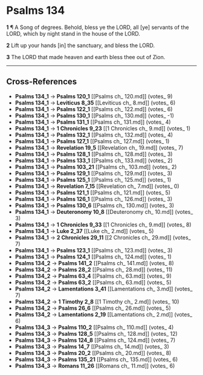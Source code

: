 # Psalms 134

**1** ¶ A Song of degrees. Behold, bless ye the LORD, all [ye] servants of the LORD, which by night stand in the house of the LORD.

**2** Lift up your hands [in] the sanctuary, and bless the LORD.

**3** The LORD that made heaven and earth bless thee out of Zion.

---

## Cross-References

- **Psalms 134_1** → **Psalms 120_1** [[Psalms ch_ 120.md]] (votes_ 9)
- **Psalms 134_1** → **Leviticus 8_35** [[Leviticus ch_ 8.md]] (votes_ 6)
- **Psalms 134_1** → **Psalms 122_1** [[Psalms ch_ 122.md]] (votes_ 6)
- **Psalms 134_1** → **Psalms 130_1** [[Psalms ch_ 130.md]] (votes_ -1)
- **Psalms 134_1** → **Psalms 131_1** [[Psalms ch_ 131.md]] (votes_ 4)
- **Psalms 134_1** → **1 Chronicles 9_23** [[1 Chronicles ch_ 9.md]] (votes_ 1)
- **Psalms 134_1** → **Psalms 132_1** [[Psalms ch_ 132.md]] (votes_ 4)
- **Psalms 134_1** → **Psalms 127_1** [[Psalms ch_ 127.md]] (votes_ 1)
- **Psalms 134_1** → **Revelation 19_5** [[Revelation ch_ 19.md]] (votes_ 7)
- **Psalms 134_1** → **Psalms 128_1** [[Psalms ch_ 128.md]] (votes_ 3)
- **Psalms 134_1** → **Psalms 133_1** [[Psalms ch_ 133.md]] (votes_ 2)
- **Psalms 134_1** → **Psalms 103_21** [[Psalms ch_ 103.md]] (votes_ 2)
- **Psalms 134_1** → **Psalms 129_1** [[Psalms ch_ 129.md]] (votes_ 3)
- **Psalms 134_1** → **Psalms 125_1** [[Psalms ch_ 125.md]] (votes_ 1)
- **Psalms 134_1** → **Revelation 7_15** [[Revelation ch_ 7.md]] (votes_ 0)
- **Psalms 134_1** → **Psalms 121_1** [[Psalms ch_ 121.md]] (votes_ 5)
- **Psalms 134_1** → **Psalms 126_1** [[Psalms ch_ 126.md]] (votes_ 3)
- **Psalms 134_1** → **Psalms 130_6** [[Psalms ch_ 130.md]] (votes_ 3)
- **Psalms 134_1** → **Deuteronomy 10_8** [[Deuteronomy ch_ 10.md]] (votes_ 3)
- **Psalms 134_1** → **1 Chronicles 9_33** [[1 Chronicles ch_ 9.md]] (votes_ 8)
- **Psalms 134_1** → **Luke 2_37** [[Luke ch_ 2.md]] (votes_ 5)
- **Psalms 134_1** → **2 Chronicles 29_11** [[2 Chronicles ch_ 29.md]] (votes_ 7)
- **Psalms 134_1** → **Psalms 123_1** [[Psalms ch_ 123.md]] (votes_ 3)
- **Psalms 134_1** → **Psalms 124_1** [[Psalms ch_ 124.md]] (votes_ 1)
- **Psalms 134_2** → **Psalms 141_2** [[Psalms ch_ 141.md]] (votes_ 8)
- **Psalms 134_2** → **Psalms 28_2** [[Psalms ch_ 28.md]] (votes_ 11)
- **Psalms 134_2** → **Psalms 63_4** [[Psalms ch_ 63.md]] (votes_ 9)
- **Psalms 134_2** → **Psalms 63_2** [[Psalms ch_ 63.md]] (votes_ 5)
- **Psalms 134_2** → **Lamentations 3_41** [[Lamentations ch_ 3.md]] (votes_ 7)
- **Psalms 134_2** → **1 Timothy 2_8** [[1 Timothy ch_ 2.md]] (votes_ 10)
- **Psalms 134_2** → **Psalms 26_6** [[Psalms ch_ 26.md]] (votes_ 5)
- **Psalms 134_2** → **Lamentations 2_19** [[Lamentations ch_ 2.md]] (votes_ 6)
- **Psalms 134_3** → **Psalms 110_2** [[Psalms ch_ 110.md]] (votes_ 4)
- **Psalms 134_3** → **Psalms 128_5** [[Psalms ch_ 128.md]] (votes_ 12)
- **Psalms 134_3** → **Psalms 124_8** [[Psalms ch_ 124.md]] (votes_ 7)
- **Psalms 134_3** → **Psalms 14_7** [[Psalms ch_ 14.md]] (votes_ 3)
- **Psalms 134_3** → **Psalms 20_2** [[Psalms ch_ 20.md]] (votes_ 8)
- **Psalms 134_3** → **Psalms 135_21** [[Psalms ch_ 135.md]] (votes_ 6)
- **Psalms 134_3** → **Romans 11_26** [[Romans ch_ 11.md]] (votes_ 6)
